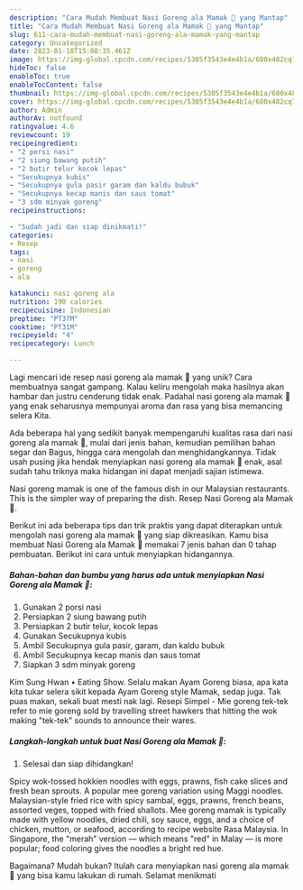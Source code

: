 ```yaml
---
description: "Cara Mudah Membuat Nasi Goreng ala Mamak 🥰 yang Mantap"
title: "Cara Mudah Membuat Nasi Goreng ala Mamak 🥰 yang Mantap"
slug: 611-cara-mudah-membuat-nasi-goreng-ala-mamak-yang-mantap
category: Uncategorized
date: 2023-01-18T15:08:35.461Z
image: https://img-global.cpcdn.com/recipes/5305f3543e4e4b1a/680x482cq70/nasi-goreng-ala-mamak-foto-resep-utama.jpg
hideToc: false
enableToc: true
enableTocContent: false
thumbnail: https://img-global.cpcdn.com/recipes/5305f3543e4e4b1a/680x482cq70/nasi-goreng-ala-mamak-foto-resep-utama.jpg
cover: https://img-global.cpcdn.com/recipes/5305f3543e4e4b1a/680x482cq70/nasi-goreng-ala-mamak-foto-resep-utama.jpg
author: Admin
authorAv: notfound
ratingvalue: 4.6
reviewcount: 19
recipeingredient:
- "2 porsi nasi"
- "2 siung bawang putih"
- "2 butir telur kocok lepas"
- "Secukupnya kubis"
- "Secukupnya gula pasir garam dan kaldu bubuk"
- "Secukupnya kecap manis dan saus tomat"
- "3 sdm minyak goreng"
recipeinstructions:

- "Sudah jadi dan siap dinikmati!"
categories:
- Resep
tags:
- nasi
- goreng
- ala

katakunci: nasi goreng ala 
nutrition: 190 calories
recipecuisine: Indonesian
preptime: "PT37M"
cooktime: "PT31M"
recipeyield: "4"
recipecategory: Lunch

---
```





Lagi mencari ide resep nasi goreng ala mamak 🥰 yang unik? Cara membuatnya sangat gampang. Kalau keliru mengolah maka hasilnya akan hambar dan justru cenderung tidak enak. Padahal nasi goreng ala mamak 🥰 yang enak seharusnya mempunyai aroma dan rasa yang bisa memancing selera Kita.





Ada beberapa hal yang sedikit banyak mempengaruhi kualitas rasa dari nasi goreng ala mamak 🥰, mulai dari jenis bahan, kemudian pemilihan bahan segar dan Bagus, hingga cara mengolah dan menghidangkannya. Tidak usah pusing jika hendak menyiapkan nasi goreng ala mamak 🥰 enak,      asal sudah tahu triknya maka hidangan ini dapat menjadi sajian istimewa.














Nasi goreng mamak is one of the famous dish in our Malaysian restaurants. This is the simpler way of preparing the dish. Resep Nasi Goreng ala Mamak 🥰.






Berikut ini ada beberapa tips dan trik praktis yang dapat diterapkan untuk mengolah nasi goreng ala mamak 🥰 yang siap dikreasikan. Kamu bisa membuat Nasi Goreng ala Mamak 🥰 memakai 7 jenis bahan dan 0 tahap pembuatan. Berikut ini cara untuk menyiapkan hidangannya.

<!--inarticleads1-->

##### Bahan-bahan dan bumbu yang harus ada untuk menyiapkan Nasi Goreng ala Mamak 🥰:

1. Gunakan 2 porsi nasi
1. Persiapkan 2 siung bawang putih
1. Persiapkan 2 butir telur, kocok lepas
1. Gunakan Secukupnya kubis
1. Ambil Secukupnya gula pasir, garam, dan kaldu bubuk
1. Ambil Secukupnya kecap manis dan saus tomat
1. Siapkan 3 sdm minyak goreng


Kim Sung Hwan • Eating Show. Selalu makan Ayam Goreng biasa, apa kata kita tukar selera sikit kepada Ayam Goreng style Mamak, sedap juga. Tak puas makan, sekali buat mesti nak lagi. Resepi Simpel - Mie goreng tek-tek refer to mie goreng sold by travelling street hawkers that hitting the wok making &#34;tek-tek&#34; sounds to announce their wares. 

<!--inarticleads2-->

##### Langkah-langkah untuk buat Nasi Goreng ala Mamak 🥰:


1. Selesai dan siap dihidangkan!

Spicy wok-tossed hokkien noodles with eggs, prawns, fish cake slices and fresh bean sprouts. A popular mee goreng variation using Maggi noodles. Malaysian-style fried rice with spicy sambal, eggs, prawns, french beans, assorted veges, topped with fried shallots. Mee goreng mamak is typically made with yellow noodles, dried chili, soy sauce, eggs, and a choice of chicken, mutton, or seafood, according to recipe website Rasa Malaysia. In Singapore, the &#34;merah&#34; version — which means &#34;red&#34; in Malay — is more popular; food coloring gives the noodles a bright red hue. 

Bagaimana? Mudah bukan? Itulah cara menyiapkan nasi goreng ala mamak 🥰 yang bisa kamu lakukan di rumah. Selamat menikmati
